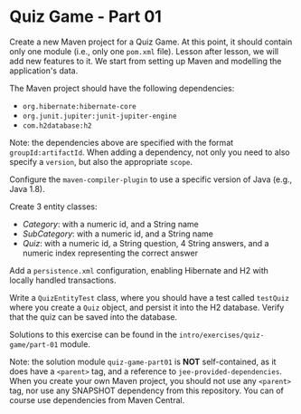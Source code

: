 # Quiz Game - Part 01

Create a new Maven project for a Quiz Game.
At this point,
it should contain only one module (i.e., only one `pom.xml` file).
Lesson after lesson, we will add new features to it.
We start from setting up Maven and modelling the application's data.

The Maven project should have the following dependencies:

* `org.hibernate:hibernate-core`
* `org.junit.jupiter:junit-jupiter-engine`
* `com.h2database:h2`

Note: the dependencies above are specified with the format `groupId:artifactId`. 
When adding a dependency, not only you need to also specify a `version`,
but also the appropriate `scope`.

Configure the `maven-compiler-plugin` to use a specific version
of Java (e.g., Java 1.8).

Create 3 entity classes:

* *Category*: with a numeric id, and a String name
* *SubCategory*: with a numeric id, and a String name
* *Quiz*: with a numeric id, a String question, 4 String answers,
          and a numeric index representing the correct answer
          
Add a `persistence.xml` configuration, enabling Hibernate and H2 with
locally handled transactions.

Write a `QuizEntityTest` class, where you should have a test 
called `testQuiz` where you create a `Quiz` object, and persist it
into the H2 database. Verify that the quiz can be saved into the
database.


Solutions to this exercise can be found in the 
`intro/exercises/quiz-game/part-01` module.

Note: the solution module `quiz-game-part01` is **NOT** self-contained, as it does
have a `<parent>` tag, and a reference to `jee-provided-dependencies`.
When you create your own Maven project, you should not use any `<parent>` tag, nor
use any SNAPSHOT dependency from this repository.
You can of course use dependencies from Maven Central. 
      